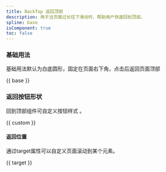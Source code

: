 ```yaml
---
title: BackTop 返回顶部
description: 用于当页面过长往下滑动时，帮助用户快速回到顶部。
spline: base
isComponent: true
toc: false
---
```


### 基础用法

基础用法默认为白底圆形，固定在页面右下角，点击后返回页面顶部

{{ base }}

### 返回按钮形状

回到顶部组件可自定义按钮样式 。

{{ custom }}

#### 返回位置

通过target属性可以自定义页面滚动到某个元素。

{{ target }}
